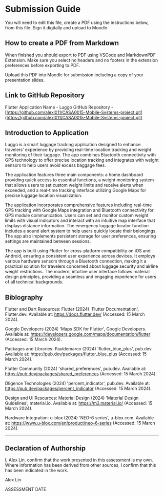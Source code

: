 <!---

---
title: "CASA0017: Web Architecture Final Assessment"
author: "Steven Gray"
date: "10 Dec 2021"
---

-->

# Submission Guide

You will need to edit this file, create a PDF using the instructions below, from this file.   Sign it digitally and upload to Moodle

## How to create a PDF from Markdown
When finished you should export to PDF using VSCode and MarkdownPDF Extension. Make sure you select no headers and no footers in the
extension preferences before exporting to PDF.   

Upload this PDF into Moodle for submission including a copy of your presentation slides.

## Link to GitHub Repository

Flutter Application Name - Luggo
GitHub Repository - [https://github.com/alexl011/CASA0015-Mobile-Systems-project.git](https://github.com/alexl011/CASA0015-Mobile-Systems-project.git)

## Introduction to Application

Luggo is a smart luggage tracking application designed to enhance travelers' experience by providing real-time location tracking and weight monitoring of their luggage. The app combines Bluetooth connectivity with GPS technology to offer precise location tracking and integrates with weight sensors to help users avoid excess baggage fees.

The application features three main components: a home dashboard providing quick access to essential functions, a weight monitoring system that allows users to set custom weight limits and receive alerts when exceeded, and a real-time tracking interface utilizing Google Maps for precise luggage location visualization.

The application incorporates comprehensive features including real-time GPS tracking with Google Maps integration and Bluetooth connectivity for GPS module communication. Users can set and monitor custom weight limits with visual indicators and interact with an intuitive map interface that displays distance information. The emergency luggage locator function includes a sound alert system to help users quickly locate their belongings. The app also implements persistent storage for user preferences, ensuring settings are maintained between sessions.

The app is built using Flutter for cross-platform compatibility on iOS and Android, ensuring a consistent user experience across devices. It employs various hardware sensors through a Bluetooth connection, making it a practical solution for travelers concerned about luggage security and airline weight restrictions. The modern, intuitive user interface follows material design principles, providing a seamless and engaging experience for users of all technical backgrounds.

## Biblography

Flutter and Dart Resources: Flutter (2024) 'Flutter Documentation', Flutter.dev. Available at: <https://docs.flutter.dev/> (Accessed: 15 March 2024).

Google Developers (2024) 'Maps SDK for Flutter', Google Developers. Available at: <https://developers.google.com/maps/documentation/flutter> (Accessed: 15 March 2024).

Packages and Libraries: Pauldemarco (2024) 'flutter_blue_plus', pub.dev. Available at: <https://pub.dev/packages/flutter_blue_plus> (Accessed: 15 March 2024).

Flutter Community (2024) 'shared_preferences', pub.dev. Available at: <https://pub.dev/packages/shared_preferences> (Accessed: 15 March 2024).

Dligence Technologies (2024) 'percent_indicator', pub.dev. Available at: <https://pub.dev/packages/percent_indicator> (Accessed: 15 March 2024).

Design and UI Resources: Material Design (2024) 'Material Design Guidelines', material.io. Available at: <https://m3.material.io/> (Accessed: 15 March 2024).

Hardware Integration: u-blox (2024) 'NEO-6 series', u-blox.com. Available at: <https://www.u-blox.com/en/product/neo-6-series> (Accessed: 15 March 2024).

----

## Declaration of Authorship

I, Alex Lin, confirm that the work presented in this assessment is my own. Where information has been derived from other sources, I confirm that this has been indicated in the work.


Alex Lin

ASSESSMENT DATE



